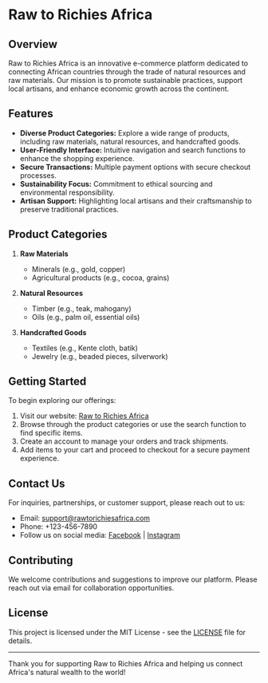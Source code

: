 # Raw to Richies Africa

## Overview
Raw to Richies Africa is an innovative e-commerce platform dedicated to connecting African countries through the trade of natural resources and raw materials. Our mission is to promote sustainable practices, support local artisans, and enhance economic growth across the continent.

## Features
- **Diverse Product Categories:** Explore a wide range of products, including raw materials, natural resources, and handcrafted goods.
- **User-Friendly Interface:** Intuitive navigation and search functions to enhance the shopping experience.
- **Secure Transactions:** Multiple payment options with secure checkout processes.
- **Sustainability Focus:** Commitment to ethical sourcing and environmental responsibility.
- **Artisan Support:** Highlighting local artisans and their craftsmanship to preserve traditional practices.

## Product Categories
1. **Raw Materials**
    - Minerals (e.g., gold, copper)
    - Agricultural products (e.g., cocoa, grains)

2. **Natural Resources**
    - Timber (e.g., teak, mahogany)
    - Oils (e.g., palm oil, essential oils)

3. **Handcrafted Goods**
    - Textiles (e.g., Kente cloth, batik)
    - Jewelry (e.g., beaded pieces, silverwork)

## Getting Started
To begin exploring our offerings:
1. Visit our website: [Raw to Richies Africa](http://www.rawtorichiesafrica.com)
2. Browse through the product categories or use the search function to find specific items.
3. Create an account to manage your orders and track shipments.
4. Add items to your cart and proceed to checkout for a secure payment experience.

## Contact Us
For inquiries, partnerships, or customer support, please reach out to us:
- Email: support@rawtorichiesafrica.com
- Phone: +123-456-7890
- Follow us on social media: [Facebook](http://facebook.com/rawtorichiesafrica) | [Instagram](http://instagram.com/rawtorichiesafrica)

## Contributing
We welcome contributions and suggestions to improve our platform. Please reach out via email for collaboration opportunities.

## License
This project is licensed under the MIT License - see the [LICENSE](LICENSE) file for details.

---

Thank you for supporting Raw to Richies Africa and helping us connect Africa's natural wealth to the world!